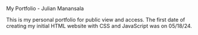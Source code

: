 My Portfolio - Julian Manansala

This is my personal portfolio for public view and access.
The first date of creating my initial HTML website with CSS and JavaScript was on 05/18/24.